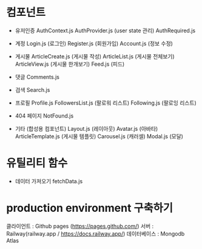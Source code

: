 # 컴포넌트 
- 유저인증
AuthContext.js
AuthProvider.js (user state 관리)
AuthRequired.js

- 계정
Login.js (로그인)
Register.js (회원가입)
Account.js (정보 수정)

- 게시물
ArticleCreate.js (게시물 작성)
ArticleList.js (게시물 전체보기)
ArticleView.js (게시물 한개보기)
Feed.js (피드)

- 댓글
Comments.js

- 검색
Search.js

- 프로필
Profile.js
FollowersList.js (팔로워 리스트)
Following.js (팔로잉 리스트)

- 404 페이지
NotFound.js

- 기타 (합성용 컴포넌트)
Layout.js (레이아웃)
Avatar.js (아바타)
ArticleTemplate.js (게시물 템플릿)
Carousel.js (캐러셀)
Modal.js (모달)

# 유틸리티 함수
- 데이터 가져오기
fetchData.js

# production environment 구축하기

클라이언트 : Github pages (https://pages.github.com/)
서버 : Railway(railway.app / https://docs.railway.app/)
데이터베이스 : Mongodb Atlas 